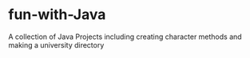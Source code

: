 # fun-with-Java
A collection of Java Projects including creating character methods and making a university directory
